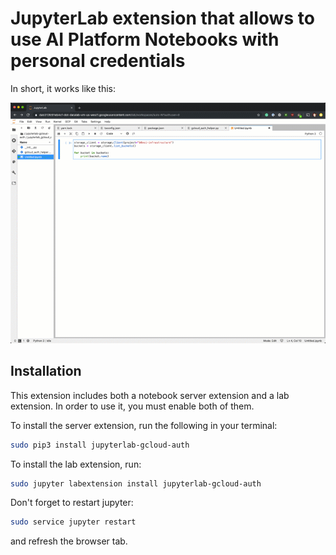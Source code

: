 # JupyterLab extension that allows to use AI Platform Notebooks with personal credentials

In short, it works like this:

![](./example.gif)

## Installation

This extension includes both a notebook server extension and a lab extension. In order to use it, you must enable both of them.

To install the server extension, run the following in your terminal:

```bash
sudo pip3 install jupyterlab-gcloud-auth
```

To install the lab extension, run:

```bash
sudo jupyter labextension install jupyterlab-gcloud-auth
```

Don't forget to restart jupyter:

```bash
sudo service jupyter restart
```

and refresh the browser tab.
